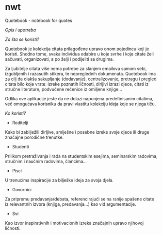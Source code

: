 # nwt
Quotebook - notebook for quotes

*Opis i upotreba*


*Za šta se koristi?*

Quotebook je kolekcija citata prilagođene upravo onom pojedincu koji je koristi. Shodno tome, svaka individua odabire u koje svrhe i koje citate želi sačuvati, organizovati, a po želji i podijeliti sa drugima.

Za ljubitelje citata više nema potrebe za slanjem emailova samom sebi, izgubljenih i razasutih stikera, te nepreglednih dokumenata.
Quotebook ima za cilj da olakša sakupljanje (dodavanje), centralizovanje, pretragu i pregled citata bilo koje vrste: izreke poznatih ličnosti, dirljivi izrazi djece, citati iz stručne literature, podvučene rečenice iz omiljene knjige...

Odlika ove aplikacije jeste da ne dolazi napunjena predefinisanim citatima, već omogućava korisniku da pravi vlastitu kolekciju ideja koje se njega tiču.


*Ko koristi?*

- Roditelji

Kako bi zabilježili dirljive, smiješne i posebne izreke svoje djece ili druge značajne porodične trenutke.

- Studenti

Prilikom pretraživanja i rada na studentskim esejima, seminarskim radovima, stručnim i naučnim radovima, člancima...

- Pisci 

U trenucima inspiracije za bilješke ideja za svoja djela.

- Govornici

Za pripremu predavanja/debata, referencirajući se na ranije spašene citate iz relevantnih izvora (knjiga, predavanja...) kao vid argumentacije.

- Svi

Kao izvor inspirativnih i motivacionih izreka značajnih upravo njihovoj ličnosti.

